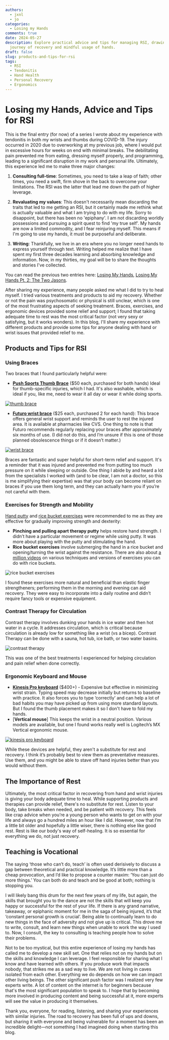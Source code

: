 ```yaml
---
authors:
  - jxnl
  - jo
categories:
  - Losing my Hands
comments: true
date: 2024-05-27
description: Explore practical advice and tips for managing RSI, drawing from a personal
  journey of recovery and mindful usage of hands.
draft: false
slug: products-and-tips-for-rsi
tags:
  - RSI
  - Tendonitis
  - Hand Health
  - Personal Recovery
  - Ergonomics
---
```


# Losing my Hands, Advice and Tips for RSI

This is the final entry (for now) of a series I wrote about my experience with tendonitis in both my wrists and thumbs during COVID-19. The injury occurred in 2020 due to overworking at my previous job, where I would put in excessive hours for weeks on end with minimal breaks. The debilitating pain prevented me from eating, dressing myself properly, and programming, leading to a significant disruption in my work and personal life. Ultimately, this experience led me to make three major changes:

1. **Consulting full-time**: Sometimes, you need to take a leap of faith; other times, you need a swift, firm shove in the back to overcome your limitations. The RSI was the latter that lead me down the path of higher leverage.

2. **Revaluating my values**: This doesn't necessarily mean discarding the traits that led to me getting an RSI, but it certainly made me rethink what is actually valuable and what I am trying to do with my life. Sorry to disappoint, but there has been no 'epiphany'. I am not discarding worldly possessions and pursuing a spirit quest to find 'my true self'. My hands are now a limited commodity, and I fear reinjuring myself. This means if I'm going to use my hands, it must be purposeful and deliberate.

3. **Writing**: Thankfully, we live in an era where you no longer need hands to express yourself through text. Writing helped me realize that I have spent my first three decades learning and absorbing knowledge and information. Now, in my thirties, my goal will be to share the thoughts and stories I've collected.

You can read the previous two entries here: [Losing My Hands](./hands-part-1.md), [Losing My Hands Pt. 2: The Two Jasons](./hands-part-2.md).

<!-- more -->

After sharing my experience, many people asked me what I did to try to heal myself. I tried various treatments and products to aid my recovery. Whether or not the pain was psychosomatic or physical is still unclear, which is one of the most frustrating aspects of seeking treatment. Braces, exercises, and ergonomic devices provided some relief and support; I found that taking adequate time to rest was the most critical factor (not very sexy or satisfying, but it works wonders). In this blog, I'll share my experience with different products and provide some tips for anyone dealing with hand or wrist issues that provided relief to me.

## Products and Tips for RSI

### Using Braces

Two braces that I found particularly helpful were:

- [**Push Sports Thumb Brace**](https://www.amazon.com/dp/B074BR34LQ/ref=cm_sw_r_as_gl_api_gl_i_N1QANTX25AGP9Y3A6ZF4?linkCode=ml2&tag=567techblog-20) ($50 each, purchased for both hands) Ideal for thumb-specific injuries, which I had. It's also washable, which is ideal if you, like me, need to wear it all day or wear it while doing sports.

[![thumb brace](./img/brace-thumb.png)](https://www.amazon.com/dp/B074BR34LQ/ref=cm_sw_r_as_gl_api_gl_i_N1QANTX25AGP9Y3A6ZF4?linkCode=ml2&tag=567techblog-20)

- [**Futuro wrist brace**](https://www.amazon.com/dp/B004LK2E90/ref=cm_sw_r_as_gl_api_gl_i_CK73E5E32T7BFKSNZZKJ?linkCode=ml2&tag=567techblog-20) ($25 each, purchased 2 for each hand): This brace offers general wrist support and reminds the user to rest the injured area. It is available at pharmacies like CVS. One thing to note is that Futuro recommends regularly replacing your braces after approximately six months of use. (I did not do this, and I’m unsure if this is one of those planned obsolescence things or if it doesn’t matter.)

[![wrist brace](./img/brace-wrist.png)](https://www.amazon.com/dp/B004LK2E90/ref=cm_sw_r_as_gl_api_gl_i_CK73E5E32T7BFKSNZZKJ?linkCode=ml2&tag=567techblog-20)

Braces are fantastic and super helpful for short-term relief and support. It's a reminder that it was injured and prevented me from putting too much pressure on it while sleeping or outside. One thing I abide by and heard a lot from the specialists I worked with (and to be clear, I am not a doctor, so this is me simplifying their expertise) was that your body can become reliant on braces if you use them long term, and they can actually harm you if you’re not careful with them.

### Exercises for Strength and Mobility

[Hand putty](https://www.amazon.com/dp/B006LN4JN4/ref=cm_sw_r_as_gl_api_gl_i_QXHND7BY49NSKRVR2ANC?linkCode=ml2&tag=567techblog-20) and [rice bucket exercises](https://www.youtube.com/watch?v=iVum3vWlh4Q) were recommended to me as they are effective for gradually improving strength and dexterity:

- **Pinching and pulling apart therapy putty** helps restore hand strength. I didn’t have a particular movement or regime while using putty. It was more about playing with the putty and stimulating the hand.
- **Rice bucket exercises** involve submerging the hand in a rice bucket and opening/turning the wrist against the resistance. There are also about [a million videos](https://www.youtube.com/watch?v=iVum3vWlh4Q) on various techniques and versions of exercises you can do with rice buckets.

![rice bucket exercises](./img/rice-bucket.png)

I found these exercises more natural and beneficial than elastic finger strengtheners; performing them in the morning and evening can aid recovery. They were easy to incorporate into a daily routine and didn’t require fancy tools or expensive equipment.

### Contrast Therapy for Circulation

Contrast therapy involves dunking your hands in ice water and then hot water in a cycle. It addresses circulation, which is critical because circulation is already low for something like a wrist (vs a bicep). Contrast Therapy can be done with a sauna, hot tub, ice bath, or two water basins.

![contrast therapy](./img/contrast-therapy.png)

This was one of the best treatments I experienced for helping circulation and pain relief when done correctly.

### Ergonomic Keyboard and Mouse

- [**Kinesis Pro keyboard**](https://www.amazon.com/dp/B0BCHMGZMD/ref=cm_sw_r_as_gl_api_gl_i_QP09RS5ZP2VVZKVV8TKA?linkCode=ml2&tag=567techblog-20) ($400+) - Expensive but effective in minimizing wrist strain. Typing speed may decrease initially but returns to baseline with practice. It also forces you to type ‘correctly’ and can help a lot of bad habits you may have picked up from using more standard layouts. But I found the thumb placement makes it so I don't have to fold my hands.
- [**Vertical mouse**] This keeps the wrist in a neutral position. Various models are available, but one I found works really well is Logitech’s MX Vertical ergonomic mouse.

[![kinesis pro keyboard](./img/kinesis-pro.png)](https://www.amazon.com/dp/B0BCHMGZMD/ref=cm_sw_r_as_gl_api_gl_i_QP09RS5ZP2VVZKVV8TKA?linkCode=ml2&tag=567techblog-20)

While these devices are helpful, they aren't a substitute for rest and recovery. I think it’s probably best to view them as preventative measures. Use them, and you might be able to stave off hand injuries better than you would without them.

## The Importance of Rest

Ultimately, the most critical factor in recovering from hand and wrist injuries is giving your body adequate time to heal. While supporting products and therapies can provide relief, there's no substitute for rest. Listen to your body, take breaks when needed, and be patient with recovery. This feels like crap advice when you’re a young person who wants to get on with your life and always go a hundred miles an hour like I did. However, now that I’m a little bit older and hopefully a little wiser, there is nothing else like good rest. Rest is like our body's way of self-healing. It is so essential for everything we do, not just recovery.

## Teaching is Vocational

The saying ‘those who can’t do, teach’ is often used derisively to discuss a gap between theoretical and practical knowledge. It’s little more than a cheap provocation, and I’d like to propose a counter maxim: ‘You can just do more things.’ You can both do and teach and be good at both; nothing is stopping you.

I will likely bang this drum for the next few years of my life, but again, the skills that brought you to the dance are not the skills that will keep you happy or successful for the rest of your life. If there is any grand narrative, takeaway, or epiphanic moment for me in the saga of being injured, it’s that ‘constant personal growth is crucial’. Being able to continually learn to do new things in the face of adversity and not give up is critical. This drove me to write, consult, and learn new things when unable to work the way I used to. Now, I consult, the key to consulting is teaching people how to solve their problems.

Not to be too mystical, but this entire experience of losing my hands has called me to develop a new skill set. One that relies not on my hands but on the skills and knowledge I can leverage. I feel responsible for sharing what I know and have learned with others. If you produce work that impacts nobody, that strikes me as a sad way to live. We are not living in caves isolated from each other. Everything we do depends on how we can impact other living beings. The other significant push factor was I realized very few experts write. A lot of content on the internet is for beginners because that's the most significant population to speak to. I hope that by becoming more involved in producing content and being successful at it, more experts will see the value in producing it themselves.

Thank you, everyone, for reading, listening, and sharing your experiences with similar injuries. The road to recovery has been full of ups and downs, but sharing it with everyone and being vulnerable for a moment has been an incredible delight—not something I had imagined doing when starting this blog.
